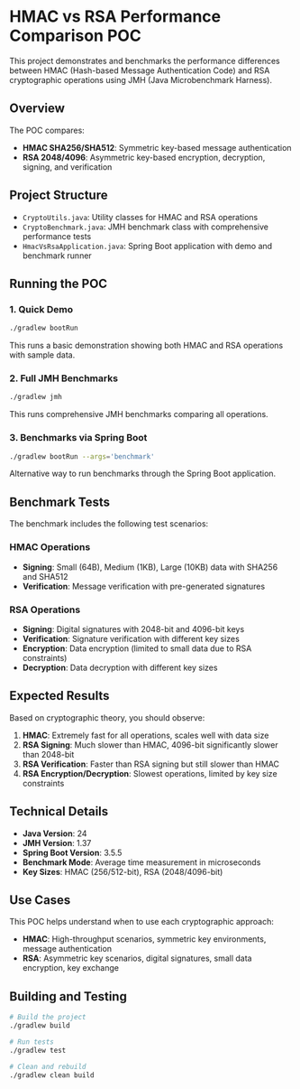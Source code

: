 # HMAC vs RSA Performance Comparison POC

This project demonstrates and benchmarks the performance differences between HMAC (Hash-based Message Authentication Code) and RSA cryptographic operations using JMH (Java Microbenchmark Harness).

## Overview

The POC compares:
- **HMAC SHA256/SHA512**: Symmetric key-based message authentication
- **RSA 2048/4096**: Asymmetric key-based encryption, decryption, signing, and verification

## Project Structure

- `CryptoUtils.java`: Utility classes for HMAC and RSA operations
- `CryptoBenchmark.java`: JMH benchmark class with comprehensive performance tests
- `HmacVsRsaApplication.java`: Spring Boot application with demo and benchmark runner

## Running the POC

### 1. Quick Demo
```bash
./gradlew bootRun
```
This runs a basic demonstration showing both HMAC and RSA operations with sample data.

### 2. Full JMH Benchmarks
```bash
./gradlew jmh
```
This runs comprehensive JMH benchmarks comparing all operations.

### 3. Benchmarks via Spring Boot
```bash
./gradlew bootRun --args='benchmark'
```
Alternative way to run benchmarks through the Spring Boot application.

## Benchmark Tests

The benchmark includes the following test scenarios:

### HMAC Operations
- **Signing**: Small (64B), Medium (1KB), Large (10KB) data with SHA256 and SHA512
- **Verification**: Message verification with pre-generated signatures

### RSA Operations
- **Signing**: Digital signatures with 2048-bit and 4096-bit keys
- **Verification**: Signature verification with different key sizes
- **Encryption**: Data encryption (limited to small data due to RSA constraints)
- **Decryption**: Data decryption with different key sizes

## Expected Results

Based on cryptographic theory, you should observe:

1. **HMAC**: Extremely fast for all operations, scales well with data size
2. **RSA Signing**: Much slower than HMAC, 4096-bit significantly slower than 2048-bit
3. **RSA Verification**: Faster than RSA signing but still slower than HMAC
4. **RSA Encryption/Decryption**: Slowest operations, limited by key size constraints

## Technical Details

- **Java Version**: 24
- **JMH Version**: 1.37
- **Spring Boot Version**: 3.5.5
- **Benchmark Mode**: Average time measurement in microseconds
- **Key Sizes**: HMAC (256/512-bit), RSA (2048/4096-bit)

## Use Cases

This POC helps understand when to use each cryptographic approach:

- **HMAC**: High-throughput scenarios, symmetric key environments, message authentication
- **RSA**: Asymmetric key scenarios, digital signatures, small data encryption, key exchange

## Building and Testing

```bash
# Build the project
./gradlew build

# Run tests
./gradlew test

# Clean and rebuild
./gradlew clean build
```
